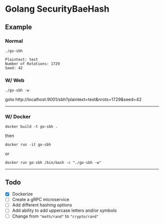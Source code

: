 # Golang SecurityBaeHash

## Example 

### Normal

`./go-sbh`

```
Plaintext: test
Number of Rotations: 1729
Seed: 42
```

### W/ Web

`./go-sbh -w`

goto http://localhost:9001/sbh?plaintext=test&nrots=1729&seed=42

---

### W/ Docker

`docker build -t go-sbh .`

then

`docker run -it go-sbh`

or

`docker run go-sbh /bin/bash -c "./go-sbh -w"`

---

## Todo
* [X] Dockerize
* [ ] Create a gRPC microservice
* [ ] Add different hashing options
* [ ] Add ability to add uppercase letters and/or symbols
* [ ] Change from `"math/rand"` to `"crypto/rand"`

